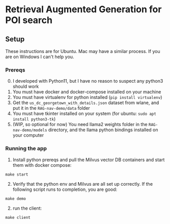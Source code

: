 # Retrieval Augmented Generation for POI search

## Setup
These instructions are for Ubuntu. Mac may have a similar process. If you are on Windows I can't help you. 

### Prereqs
0. I developed with Python11, but I have no reason to suspect any python3 should work
1. You must have docker and docker-compose installed on your machine
2. You must have virtualenv for python installed (`pip install virtualenv`)
3. Get the `us_dc_georgetown_with_details.json` dataset from wlane, and put it in the `RAG-nav-demo/data` folder
4. You must have tkinter installed on your system (for ubuntu: `sudo apt install python3-tk`)
5. (WIP, so optional for now) You need llama2 weights folder in the `RAG-nav-demo/models` directory, and the llama python bindings installed on your computer

### Running the app

1. Install python prereqs and pull the Milvus vector DB containers and start them with docker compose:
```
make start
```
2. Verify that the python env and Milvus are all set up correctly. If the following script runs to completion, you are good:
```
make demo
```
2. run the client:
```
make client
```
